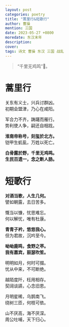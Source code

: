 ```yaml
---
layout: post
categories: poetry
title: "蒿里行&短歌行"
author: 曹操
mention: 三国
date: 2023-05-27 +0800
moredate: 东汉末年
description: 
cover: 
tags: 诗文 曹操 东汉 三国 战乱
---
```


> “千里无鸡鸣”🥲。

# 蒿里行

关东有义士，兴兵讨群凶。  
初期会盟津，乃心在咸阳。

军合力不齐，踌躇而雁行。  
势利使人争，嗣还自相戕。

**淮南帝称号，刻玺於北方。**  
铠甲生虮虱，万姓以死亡。

**白骨露於野，千里无鸡鸣。**  
**生民百遗一，念之断人肠。**

# 短歌行

**对酒当歌，人生几何。**  
譬如朝露，去日苦多。

慨当以慷，忧思难忘。  
何以解忧，唯有杜康。

**青青子衿，悠悠我心。**  
但为君故，沉吟至今。

**呦呦鹿鸣，食野之苹。**  
**我有嘉宾，鼓瑟吹笙。**

明明如月，何时可掇。  
忧从中来，不可断绝。

越陌度阡，枉用相存。  
契阔谈讌，心念旧恩。

月明星稀，乌鹊南飞。  
绕树三匝，何枝可依。

山不厌高，海不厌深。  
周公吐哺，天下归心。
